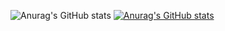 ![Anurag's GitHub stats](https://github-readme-stats.vercel.app/api?username=pransfries&show=reviews,discussions_started,discussions_answered,prs_merged,prs_merged_percentage)
[![Anurag's GitHub stats](https://github-readme-stats.vercel.app/api?username=pransfries)](https://github.com/anuraghazra/github-readme-stats)
